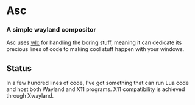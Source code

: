# Asc
### A simple wayland compositor

Asc uses [wlc][wlc] for handling the boring stuff, meaning it can
dedicate its precious lines of code to making cool stuff happen with
your windows.

## Status

In a few hundred lines of code, I've got something that can run Lua
code and host both Wayland and X11 programs. X11 compatibility is
achieved through Xwayland.

[wlc]: https://github.com/Cloudef/wlc


